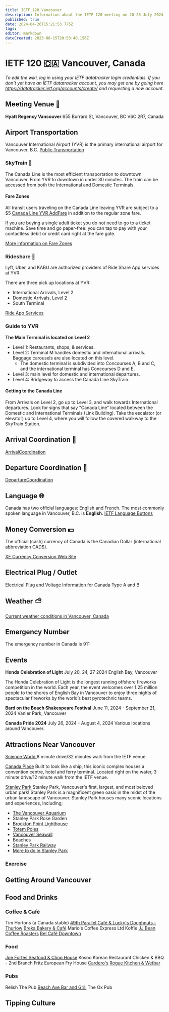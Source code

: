 ```yaml
---
title: IETF 120 Vancouver
description: Information about the IETF 120 meeting on 20-26 July 2024 in Vancouver, Canada.
published: true
date: 2024-04-26T15:21:53.775Z
tags: 
editor: markdown
dateCreated: 2023-08-15T20:53:40.156Z
---
```


# IETF 120 :canada: Vancouver, Canada

*To edit the wiki, log in using your IETF datatracker login credentials. If you don't yet have an IETF datatracker account, you may get one by going here https://datatracker.ietf.org/accounts/create/ and requesting a new account.*

## Meeting Venue :hotel: 

 **Hyatt Regency Vancouver**
 655 Burrard St, 
 Vancouver, BC V6C 2R7, 
 Canada
 
 ## Airport Transportation
 Vancouver International Airport (YVR) is the primary international airport for Vancouver, B.C.
  [Public Transportation](/https://www.yvr.ca/en/passengers/transportation/public-transportation)
 
###  SkyTrain :monorail:
The Canada Line is the most efficient transportation to downtown Vancouver. From YVR to downtown in under 30 minutes. The train can be accessed from both the International and Domestic Terminals. 

#### Fare Zones
All transit users traveling on the Canada Line leaving YVR are subject to a $5 [Canada Line YVR AddFare](/https://www.translink.ca/transit-fares/transferring-and-addfare#yvr-airport-addfare) in addition to the regular zone fare. 

If you are buying a single adult ticket you do not need to go to a ticket machine. Save time and go paper-free: you can tap to pay with your contactless debit or credit card right at the fare gate.

[More information on Fare Zones](/https://www.translink.ca/transit-fares/pricing-and-fare-zones)

 ### Rideshare :car:
 
 Lyft, Uber, and KABU are authorized providers of Ride Share App services at YVR. 
 
 There are three pick up locations at YVR:
* International Arrivals, Level 2
* Domestic Arrivals, Level 2
* South Terminal 

[Ride App Services](/https://www.yvr.ca/en/passengers/transportation/ride-app-services)

### Guide to YVR 
**The Main Terminal is located on Level 2**

 * Level 1: Restaurants, shops, & services.
 * Level 2: Terminal M handles domestic and international arrivals. Baggage carousels are also located on this level.
 	* The domestic terminal is subdivided into Concourses A, B and C, and the international terminal has Concourses D and E.
 * Level 3: main level for domestic and international departures.
 * Level 4: Bridgeway to access the Canada Line SkyTrain. 
 
 #### Getting to the Canada Line
From Arrivals on Level 2, go up to Level 3, and walk towards International departures. Look for signs that say "Canada Line" located between the Domestic and International Terminals (Link Building). Take the escalator (or elevator) up to Level 4, where you will follow the covered walkway to the SkyTrain Station. 
 
 ## Arrival Coordination :flight_arrival:
[ArrivalCoordination](/meeting/120/ArrivalCoordination)

## Departure Coordination :flight_departure:
[DepartureCoordination](/meeting/120/DepartureCoordination)

## Language :globe_with_meridians:
Canada has two official languages: English and French.
The most commonly spoken language in Vancouver, B.C. is **English**.
[IETF Language Buttons](/meeting/buttons)

## Money Conversion :dollar: 
The official (cash) currency of Canada is the Canadian Dollar (international abbreviation CAD$).

[XE Currency Conversion Web Site](https://www.xe.com/currencyconverter/convert/?Amount=1&From=USD&To=CAD)

## Electrical Plug / Outlet
[Electrical Plug and Voltage Information for Canada](https://www.worldstandards.eu/electricity/plugs-and-sockets/ab/) Type A and B

## Weather :partly_sunny:
[Current weather conditions in Vancouver, Canada](https://www.accuweather.com/en/ca/vancouver/v6c/weather-forecast/53286)

## Emergency Number
The emergency number in Canada is 911

## Events
**Honda Celebration of Light** 
July 20, 24, 27 2024 
English Bay, Vancouver

The Honda Celebration of Light is the longest running offshore fireworks competition in the world. Each year, the event welcomes over 1.25 million people to the shores of English Bay in Vancouver to enjoy three nights of spectacular fireworks by the world’s best pyrotechnic teams.

**Bard on the Beach Shakespeare Festival**
June 11, 2024 - September 21, 2024
Vanier Park, Vancouver

**Canada Pride 2024**
July 26, 2024 - August 4, 2024
Various locations around Vancouver. 


## Attractions Near Vancouver
[Science World ](/https://www.scienceworld.ca/)
8 minute drive/32 minutes walk from the IETF venue.

[Canada Place](/https://www.canadaplace.ca/)
Built to look like a ship, this iconic complex houses a convention centre, hotel and ferry terminal. Located right on the water, 3 minute drive/12 minute walk from the IETF venue. 

[Stanley Park](/https://vancouver.ca/parks-recreation-culture/stanley-park.aspx)
Stanley Park, Vancouver's first, largest, and most beloved urban park!
Stanley Park is a magnificent green oasis in the midst of the urban landscape of Vancouver.
Stanley Park houses many scenic locations and experiences, including;
* [The Vancouver Aquarium](/https://www.vanaqua.org/)
* Stanley Park Rose Garden
* [Brockton Point Lighthouse](/https://vancouver.ca/parks-recreation-culture/landmarks-in-stanley-park.aspx)
* [Totem Poles](/https://vancouver.ca/parks-recreation-culture/totems-and-first-nations-art.aspx)
* [Vancouver Seawall](/https://vancouver.ca/parks-recreation-culture/seawall.aspx)
* Beaches
* [Stanley Park Railway](/https://vancouver.ca/parks-recreation-culture/stanley-park-miniature-train.aspx#redirect)
* [More to do in Stanley Park](/https://vancouver.ca/parks-recreation-culture/what-to-do.aspx)

### Exercise

## Getting Around Vancouver

## Food and Drinks
### Coffee & Café
Tim Hortons (a Canada stable)
[49th Parallel Café & Lucky's Doughnuts - Thurlow](/https://luckysdoughnuts.com/)
[Breka Bakery & Café](/https://www.breka.ca/)
Mario's Coffee Express Ltd
Koffie
[JJ Bean Coffee Roasters](/https://jjbeancoffee.com/)
[Bel Café Downtown](/https://belcafe.com/)


### Food
[Joe Fortes Seafood & Chop House](/https://www.joefortes.ca/)
Kosoo Korean Restaurant Chicken & BBQ - 2nd Branch
Fritz European Fry House
[Cardero's](/https://www.vancouverdine.com/carderos/)
[Rogue Kitchen & Wetbar](/https://roguewetbar.com/)

### Pubs
Relish The Pub
[Beach Ave Bar and Grill](/https://www.beachavebarandgrill.com/)
The Ox Pub

## Tipping Culture










